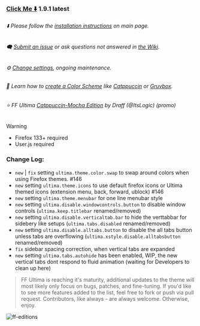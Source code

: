 ### [Click Me ⬇️](https://github.com/soulhotel/FF-ULTIMA/releases/download/1.9.1/ffultima1.9.1.zip) 1.9.1 latest

###### ⬇️ Please follow the [installation instructions](https://github.com/soulhotel/FF-ULTIMA#installation) on main page.

###### 🗨️ [Submit an issue](https://github.com/soulhotel/FF-ULTIMA/issues/new/choose) or ask questions not answered in [the Wiki](https://github.com/soulhotel/FF-ULTIMA/wiki).

###### ⚙️ [Change settings](https://github.com/soulhotel/FF-ULTIMA/wiki/Settings), ongoing maintenance.

###### 🎨 Learn how to [create a Color Scheme](https://github.com/soulhotel/FF-ULTIMA/wiki/Create-a-Color-Scheme) like [Catppuccin](https://github.com/soulhotel/FF-ULTIMA/blob/next-release/theme/color-schemes/catppuccin/readme.md) or [Gruvbox](https://github.com/soulhotel/FF-ULTIMA/blob/next-release/theme/color-schemes/gruvbox-light/readme.md).

###### ⭐ FF Ultima [Catppuccin-Mocha Edition](https://github.com/soulhotel/FF-ULTIMA/tree/main/theme/color-schemes/catppuccin-mocha/readme.md) by Draff (@ItsLogic) (promo)

>[!WARNING]
> - Firefox 133+ required
> - User.js required

### Change Log:
- `new` | `fix` setting `ultima.theme.color.swap` to swap around colors when using Firefox themes. #146 
- `new` setting `ultima.theme.icons` to use default firefox icons or Ultima themed icons (extension menu, back, forward, ublock) #146
- `new` setting `ultima.theme.menubar` for one line menubar style
- `new` setting `ultima.disable.windowcontrols.button` to disable window controls (`ultima.keep.titlebar` renamed/removed)
- `new` setting `ultima.disable.verticaltab.bar` to hide the verttabbar for sidebery like setups (`ultima.tabs.disabled` renamed/removed)
- `new` setting `ultima.disable.alltabs.button` to disable the all tabs button unless tabs are overflowing (`ultima.xstyle.disable.alltabsbutton` renamed/removed)
- `fix` sidebar spacing correction, when vertical tabs are expanded
- `new` setting `ultima.tabs.autohide` has been enabled, WIP, the new vertical tabs dont respond to fluid animation (waiting for Developers to clean up here)

> FF Ultima is reaching it's maturity, additional updates to the theme will most likely only focus on bugs, patches, and fine-tuning. If you'd like to see more features added to the list, feel free to fork or push via pull request. Contributors, like always - are always welcome. Otherwise, enjoy.

![ff-editions](https://github.com/user-attachments/assets/b7ca4a8c-1a8d-4f38-adae-be7a99b69e29)

<!--
> *Tabs on Top*

![Screenshot from 2024-07-20 02-21-11](https://github.com/user-attachments/assets/d312964e-f4bc-4377-993b-f81495aebe2a)

> *Tabs on the Right*

![Screenshot from 2024-07-28 20-42-09](https://github.com/user-attachments/assets/481937e4-7653-407c-bba8-69fb00b201f1)
-->
